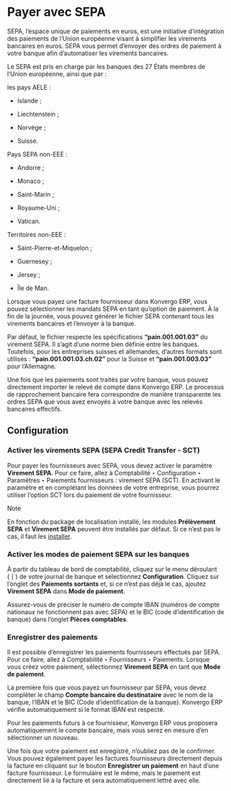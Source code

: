 # Payer avec SEPA

SEPA, l’espace unique de paiements en euros, est une initiative d’intégration
des paiements de l’Union européenne visant à simplifier les virements
bancaires en euros. SEPA vous permet d’envoyer des ordres de paiement à votre
banque afin d’automatiser les virements bancaires.

Le SEPA est pris en charge par les banques des 27 États membres de l’Union
européenne, ainsi que par :

les pays AELE :

  * Islande ;

  * Liechtenstein ;

  * Norvège ;

  * Suisse.

Pays SEPA non-EEE :

  * Andorre ;

  * Monaco ;

  * Saint-Marin ;

  * Royaume-Uni ;

  * Vatican.

Territoires non-EEE :

  * Saint-Pierre-et-Miquelon ;

  * Guernesey ;

  * Jersey ;

  * Île de Man.

Lorsque vous payez une facture fournisseur dans Konvergo ERP, vous pouvez sélectionner
les mandats SEPA en tant qu’option de paiement. À la fin de la journée, vous
pouvez générer le fichier SEPA contenant tous les virements bancaires et
l’envoyer à la banque.

Par défaut, le fichier respecte les spécifications **“pain.001.001.03”** du
virement SEPA. Il s’agit d’une norme bien définie entre les banques.
Toutefois, pour les entreprises suisses et allemandes, d’autres formats sont
utilisés : **“pain.001.001.03.ch.02”** pour la Suisse et **“pain.001.003.03”**
pour l’Allemagne.

Une fois que les paiements sont traités par votre banque, vous pouvez
directement importer le relevé de compte dans Konvergo ERP. Le processus de
rapprochement bancaire fera correspondre de manière transparente les ordres
SEPA que vous avez envoyés à votre banque avec les relevés bancaires
effectifs.

## Configuration

### Activer les virements SEPA (SEPA Credit Transfer - SCT)

Pour payer les fournisseurs avec SEPA, vous devez activer le paramètre
**Virement SEPA**. Pour ce faire, allez à Comptabilité ‣ Configuration ‣
Paramètres ‣ Paiements fournisseurs : virement SEPA (SCT). En activant le
paramètre et en complétant les données de votre entreprise, vous pourrez
utiliser l’option SCT lors du paiement de votre fournisseur.

<div class="alert alert-primary">
<p class="alert-title">
Note</p><p>En fonction du package de localisation installé, les modules <b>Prélèvement SEPA</b> et <b>Virement SEPA</b> peuvent être installés par défaut. Si ce n’est pas le cas, il faut les <a href="../../../general/apps_modules#general-install"><span class="std std-ref">installer</span></a>.</p>
</div>

### Activer les modes de paiement SEPA sur les banques

À partir du tableau de bord de comptabilité, cliquez sur le menu déroulant
(**⋮**) de votre journal de banque et sélectionnez **Configuration**. Cliquez
sur l’onglet des **Paiements sortants** et, si ce n’est pas déjà le cas,
ajoutez **Virement SEPA** dans **Mode de paiement**.

Assurez-vous de préciser le numéro de compte IBAN (numéros de compte nationaux
ne fonctionnent pas avec SEPA) et le BIC (code d’identification de banque)
dans l’onglet **Pièces comptables**.

### Enregistrer des paiements

Il est possible d’enregistrer les paiements fournisseurs effectués par SEPA.
Pour ce faire, allez à Comptabilité ‣ Fournisseurs ‣ Paiements. Lorsque vous
créez votre paiement, sélectionnez **Virement SEPA** en tant que **Mode de
paiement**.

La première fois que vous payez un fournisseur par SEPA, vous devez compléter
le champ **Compte bancaire du destinataire** avec le nom de la banque, l’IBAN
et le BIC (Code d’identification de la banque). Konvergo ERP vérifie automatiquement
si le format IBAN est respecté.

Pour les paiements futurs à ce fournisseur, Konvergo ERP vous proposera
automatiquement le compte bancaire, mais vous serez en mesure d’en
sélectionner un nouveau.

Une fois que votre paiement est enregistré, n’oubliez pas de le confirmer.
Vous pouvez également payer les factures fournisseurs directement depuis la
facture en cliquant sur le bouton **Enregistrer un paiement** en haut d’une
facture fournisseur. Le formulaire est le même, mais le paiement est
directement lié à la facture et sera automatiquement lettré avec elle.

